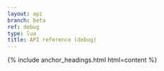 ```yaml
---
layout: api
branch: beta
ref: debug
type: lua
title: API reference (debug)
---
```

{% include anchor_headings.html html=content %}